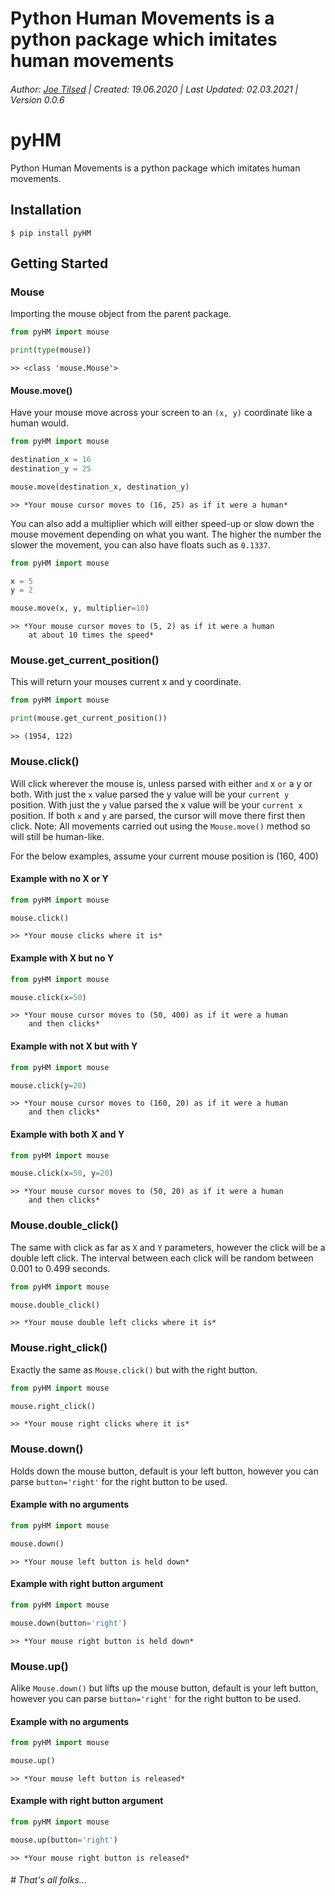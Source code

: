 # Python Human Movements is a python package which imitates human movements
###### Author: [Joe Tilsed](http://linkedin.com/in/joetilsed) | Created: 19.06.2020 | Last Updated: 02.03.2021 | Version 0.0.6

# pyHM

Python Human Movements is a python package which imitates human movements.

## Installation

    $ pip install pyHM

## Getting Started

### Mouse
Importing the mouse object from the parent package.
```python
from pyHM import mouse

print(type(mouse))
```
```
>> <class 'mouse.Mouse'>
```

#### Mouse.move()
Have your mouse move across your screen to an `(x, y)` coordinate like a human would. 
```python
from pyHM import mouse

destination_x = 16
destination_y = 25

mouse.move(destination_x, destination_y)
```
```
>> *Your mouse cursor moves to (16, 25) as if it were a human*
```

You can also add a multiplier which will either speed-up or slow down the mouse movement depending on what you want.
The higher the number the slower the movement, you can also have floats such as `0.1337`.
```python
from pyHM import mouse

x = 5
y = 2

mouse.move(x, y, multiplier=10)
``` 
```
>> *Your mouse cursor moves to (5, 2) as if it were a human
    at about 10 times the speed*
```

### Mouse.get_current_position()
This will return your mouses current x and y coordinate.
```python
from pyHM import mouse

print(mouse.get_current_position())
```
```
>> (1954, 122)
```

### Mouse.click()
Will click wherever the mouse is, unless parsed with either `and` x `or` a y or both.
With just the `x` value parsed the y value will be your `current y` position.
With just the `y` value parsed the x value will be your `current x` position.
If both `x` and `y` are parsed, the cursor will move there first then click.
Note: All movements carried out using the `Mouse.move()` method so will still be human-like.

For the below examples, assume your current mouse position is (160, 400)

#### Example with no X or Y
```python
from pyHM import mouse

mouse.click()
``` 
```
>> *Your mouse clicks where it is*
```

#### Example with X but no Y
```python
from pyHM import mouse

mouse.click(x=50)
``` 
```
>> *Your mouse cursor moves to (50, 400) as if it were a human
    and then clicks*
```

#### Example with not X but with Y
```python
from pyHM import mouse

mouse.click(y=20)
``` 
```
>> *Your mouse cursor moves to (160, 20) as if it were a human
    and then clicks*
```

#### Example with both X and Y
```python
from pyHM import mouse

mouse.click(x=50, y=20)
``` 
```
>> *Your mouse cursor moves to (50, 20) as if it were a human
    and then clicks*
```

### Mouse.double_click()
The same with click as far as `X` and `Y` parameters, however the click will be a double left click.
The interval between each click will be random between 0.001 to 0.499 seconds. 

```python
from pyHM import mouse

mouse.double_click()
``` 
```
>> *Your mouse double left clicks where it is*
```

### Mouse.right_click()
Exactly the same as `Mouse.click()` but with the right button.

```python
from pyHM import mouse

mouse.right_click()
``` 
```
>> *Your mouse right clicks where it is*
```

### Mouse.down()
Holds down the mouse button, default is your left button, however you can parse `button='right'` for the right button to be used.

#### Example with no arguments
```python
from pyHM import mouse

mouse.down()
``` 
```
>> *Your mouse left button is held down*
```

#### Example with right button argument
```python
from pyHM import mouse

mouse.down(button='right')
``` 
```
>> *Your mouse right button is held down*
```

### Mouse.up()
Alike `Mouse.down()` but lifts up the mouse button, default is your left button, however you can parse `button='right'` for the right button to be used.

#### Example with no arguments
```python
from pyHM import mouse

mouse.up()
``` 
```
>> *Your mouse left button is released*
```

#### Example with right button argument
```python
from pyHM import mouse

mouse.up(button='right')
``` 
```
>> *Your mouse right button is released*
```


###### # That's all folks...
